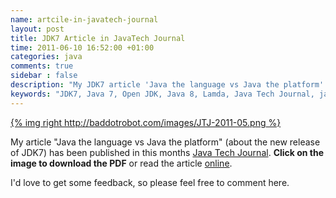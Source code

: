 ```yaml
---
name: artcile-in-javatech-journal
layout: post
title: JDK7 Article in JavaTech Journal
time: 2011-06-10 16:52:00 +01:00
categories: java
comments: true
sidebar : false
description: "My JDK7 article 'Java the language vs Java the platform' was recently published in the Java Tech Journal. Find out what's new and noteworthy in Java 7."
keywords: "JDK7, Java 7, Open JDK, Java 8, Lamda, Java Tech Journal, jaxenter, JAX"
---
```


[{% img right http://baddotrobot.com/images/JTJ-2011-05.png %}](http://badrobot.googlecode.com/svn/trunk/bad.robot/JTJ-2011-05.pdf)

My article "Java the language vs Java the platform" (about the new release of JDK7) has been published in this months
[Java Tech Journal](http://jaxenter.com/java-tech-journal/). __Click on the image to download the PDF__ or read the article [online](http://jaxenter.com/new-and-noteworthy-in-jdk7-36843.html).

I'd love to get some feedback, so please feel free to comment here.


